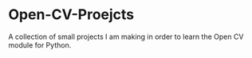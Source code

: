 # Open-CV-Proejcts
A collection of small projects I am making in order to learn the Open CV module for Python.
